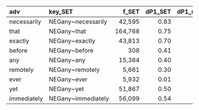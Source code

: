 | adv         | key_SET            |   f_SET |   dP1_SET |   dP1_simple_SET |   LRC_SET |     G2_SET |   odds_r_disc_SET |   t_SET |      N_SET |    f1_SET |   f2_SET |   exp_f_SET |   unexp_f_SET | l1_SET   | key_MIR            |   f_MIR |   dP1_MIR |   dP1_simple_MIR |   LRC_MIR |    G2_MIR |   odds_r_disc_MIR |   t_MIR |     N_MIR |   f1_MIR |   f2_MIR |   exp_f_MIR |   unexp_f_MIR | l1_MIR   |     mean_f |   mean_dP1 |   mean_dP1Simple |   mean_LRC |    mean_G2 |   mean_oddsRDisc |   mean_t |        mean_N |      mean_f1 |    mean_f2 |   mean_expF |   mean_unexpF |   ratio_f_MIR |   ratio_N_MIR |   ratio_f1_MIR |   ratio_f2_MIR |
|:------------|:-------------------|--------:|----------:|-----------------:|----------:|-----------:|------------------:|--------:|-----------:|----------:|---------:|------------:|--------------:|:---------|:-------------------|--------:|----------:|-----------------:|----------:|----------:|------------------:|--------:|----------:|---------:|---------:|------------:|--------------:|:---------|-----------:|-----------:|-----------------:|-----------:|-----------:|-----------------:|---------:|--------------:|-------------:|-----------:|------------:|--------------:|--------------:|--------------:|---------------:|---------------:|
| necessarily | NEGany~necessarily |  42,595 |      0.83 |             0.87 |      7.10 | 230,257.34 |              2.17 |  196.05 | 72,839,589 | 3,173,660 |   48,947 |    2,132.65 |     40,462.35 | NEGATED  | NEGmir~necessarily |     963 |      0.70 |             0.87 |      4.39 |  2,597.68 |              1.51 |   24.92 | 1,701,929 |  291,732 |    1,107 |      189.75 |        773.25 | NEGMIR   | 593,167.33 |       0.82 |             0.87 |       5.74 | 116,427.51 |             1.84 |   110.48 | 37,270,759.00 | 1,732,696.00 |  25,027.00 |    1,161.20 |     20,617.80 |          0.02 |          0.02 |           0.09 |           0.02 |
| that        | NEGany~that        | 164,768 |      0.75 |             0.79 |      6.34 | 831,137.25 |              1.94 |  383.56 | 72,839,589 | 3,173,660 |  208,262 |    9,074.09 |    155,693.91 | NEGATED  | NEGmir~that        |   4,308 |      0.61 |             0.78 |      3.90 |  9,957.37 |              1.25 |   51.29 | 1,701,929 |  291,732 |    5,494 |      941.74 |      3,366.26 | NEGMIR   | 641,370.67 |       0.73 |             0.79 |       5.12 | 420,547.31 |             1.60 |   217.42 | 37,270,759.00 | 1,732,696.00 | 106,878.00 |    5,007.91 |     79,530.09 |          0.03 |          0.02 |           0.09 |           0.03 |
| exactly     | NEGany~exactly     |  43,813 |      0.70 |             0.75 |      5.94 | 210,126.60 |              1.82 |  197.11 | 72,839,589 | 3,173,660 |   58,643 |    2,555.11 |     41,257.89 | NEGATED  | NEGmir~exactly     |     813 |      0.61 |             0.78 |      3.57 |  1,860.72 |              1.24 |   22.25 | 1,701,929 |  291,732 |    1,041 |      178.44 |        634.56 | NEGMIR   | 594,950.33 |       0.71 |             0.76 |       4.76 | 105,993.66 |             1.53 |   109.68 | 37,270,759.00 | 1,732,696.00 |  29,842.00 |    1,366.77 |     20,946.23 |          0.02 |          0.02 |           0.09 |           0.02 |
| before      | NEGany~before      |     308 |      0.41 |             0.45 |      3.56 |   1,025.56 |              1.26 |   15.86 | 72,839,589 | 3,173,660 |      681 |       29.67 |        278.33 | NEGATED  | NEG~before         |     289 |      0.83 |             1.00 |      6.21 |  1,006.68 |              2.97 |   14.08 | 1,701,929 |  291,732 |      290 |       49.71 |        239.29 | NEGMIR   | 577,826.67 |       0.67 |             0.72 |       4.89 |   1,016.12 |             2.11 |    14.97 | 37,270,759.00 | 1,732,696.00 |     485.50 |       39.69 |        258.81 |          0.94 |          0.02 |           0.09 |           0.43 |
| any         | NEGany~any         |  15,384 |      0.40 |             0.45 |      4.07 |  50,880.96 |              1.25 |  111.95 | 72,839,589 | 3,173,660 |   34,382 |    1,498.04 |     13,885.96 | NEGATED  | NEGmir~any         |   1,066 |      0.72 |             0.89 |      4.65 |  2,985.75 |              1.59 |   26.37 | 1,701,929 |  291,732 |    1,197 |      205.18 |        860.82 | NEGMIR   | 586,236.83 |       0.62 |             0.67 |       4.36 |  26,933.36 |             1.42 |    69.16 | 37,270,759.00 | 1,732,696.00 |  17,789.50 |      851.61 |      7,373.39 |          0.07 |          0.02 |           0.09 |           0.03 |
| remotely    | NEGany~remotely    |   5,661 |      0.30 |             0.34 |      3.40 |  15,284.49 |              1.06 |   65.73 | 72,839,589 | 3,173,660 |   16,426 |      715.69 |      4,945.31 | NEGATED  | NEGmir~remotely    |   1,840 |      0.62 |             0.79 |      3.79 |  4,256.34 |              1.25 |   33.54 | 1,701,929 |  291,732 |    2,341 |      401.28 |      1,438.72 | NEGMIR   | 581,943.33 |       0.51 |             0.57 |       3.59 |   9,770.42 |             1.16 |    49.63 | 37,270,759.00 | 1,732,696.00 |   9,383.50 |      558.48 |      3,192.02 |          0.33 |          0.02 |           0.09 |           0.14 |
| ever        | NEGany~ever        |   5,932 |      0.01 |             0.05 |      0.16 |     183.92 |              0.08 |   12.49 | 72,839,589 | 3,173,660 |  114,075 |    4,970.31 |        961.69 | NEGATED  | NEGmir~ever        |   4,709 |      0.76 |             0.93 |      5.63 | 14,253.57 |              1.82 |   55.98 | 1,701,929 |  291,732 |    5,060 |      867.35 |      3,841.65 | NEGMIR   | 599,194.67 |       0.44 |             0.49 |       2.90 |   7,218.74 |             0.95 |    34.23 | 37,270,759.00 | 1,732,696.00 |  59,567.50 |    2,918.83 |      2,401.67 |          0.79 |          0.02 |           0.09 |           0.04 |
| yet         | NEGany~yet         |  51,867 |      0.50 |             0.54 |      4.65 | 197,610.98 |              1.42 |  209.42 | 72,839,589 | 3,173,660 |   95,763 |    4,172.45 |     47,694.55 | NEGATED  | NEGmir~yet         |     320 |      0.22 |             0.39 |      1.11 |    223.08 |              0.50 |   10.08 | 1,701,929 |  291,732 |      815 |      139.70 |        180.30 | NEGMIR   | 602,359.50 |       0.41 |             0.47 |       2.88 |  98,917.03 |             0.96 |   109.75 | 37,270,759.00 | 1,732,696.00 |  48,289.00 |    2,156.07 |     23,937.43 |          0.01 |          0.02 |           0.09 |           0.01 |
| immediately | NEGany~immediately |  56,099 |      0.54 |             0.58 |      4.86 | 224,059.55 |              1.49 |  219.01 | 72,839,589 | 3,173,660 |   96,973 |    4,225.17 |     51,873.83 | NEGATED  | NEGmir~immediately |     403 |      0.17 |             0.34 |      0.84 |    191.88 |              0.39 |    9.87 | 1,701,929 |  291,732 |    1,195 |      204.84 |        198.16 | NEGMIR   | 603,343.67 |       0.40 |             0.46 |       2.85 | 112,125.71 |             0.94 |   114.44 | 37,270,759.00 | 1,732,696.00 |  49,084.00 |    2,215.00 |     26,036.00 |          0.01 |          0.02 |           0.09 |           0.01 |